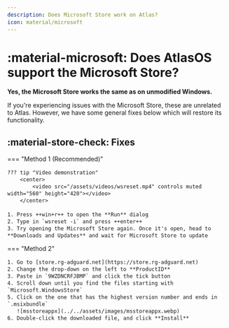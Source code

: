```yaml
---
description: Does Microsoft Store work on Atlas?
icon: material/microsoft
---
```


# :material-microsoft: Does AtlasOS support the Microsoft Store?

**Yes, the Microsoft Store works the same as on unmodified Windows.**

If you're experiencing issues with the Microsoft Store, these are unrelated to Atlas. However, we have some general fixes below which will restore its functionality.

## :material-store-check: Fixes

=== "Method 1 (Recommended)"

    ??? tip "Video demonstration"
        <center>
            <video src="/assets/videos/wsreset.mp4" controls muted width="560" height="420"></video>
        </center>

    1. Press ++win+r++ to open the **Run** dialog
    2. Type in `wsreset -i` and press ++enter++
    3. Try opening the Microsoft Store again. Once it's open, head to **Downloads and Updates** and wait for Microsoft Store to update

=== "Method 2"

    1. Go to [store.rg-adguard.net](https://store.rg-adguard.net)
    2. Change the drop-down on the left to **ProductID**
    3. Paste in `9WZDNCRFJBMP` and click the tick button
    4. Scroll down until you find the files starting with `Microsoft.WindowsStore`
    5. Click on the one that has the highest version number and ends in `.msixbundle`
       ![msstoreappx](../../assets/images/msstoreappx.webp)
    6. Double-click the downloaded file, and click **Install**
